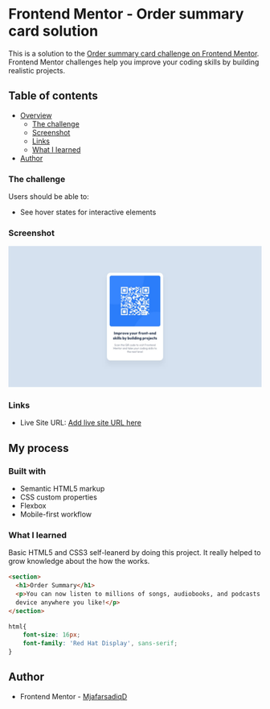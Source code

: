 # Frontend Mentor - Order summary card solution

This is a solution to the [Order summary card challenge on Frontend Mentor](https://www.frontendmentor.io/challenges/order-summary-component-QlPmajDUj). Frontend Mentor challenges help you improve your coding skills by building realistic projects. 

## Table of contents

- [Overview](#overview)
  - [The challenge](#the-challenge)
  - [Screenshot](#screenshot)
  - [Links](#links)
  - [What I learned](#what-i-learned)
- [Author](#MjafarsadiqD)

### The challenge

Users should be able to:

- See hover states for interactive elements

### Screenshot

![screenshot](./design/desktop-design.jpg)

### Links
- Live Site URL: [Add live site URL here](https://ashraful-fuqha.github.io/qr-code-comopnent-main/)

## My process

### Built with

- Semantic HTML5 markup
- CSS custom properties
- Flexbox
- Mobile-first workflow

### What I learned

Basic HTML5 and CSS3 self-leanerd by doing this project. It really helped to grow knowledge about the how the works.

```html
<section>
  <h1>Order Summary</h1>
  <p>You can now listen to millions of songs, audiobooks, and podcasts on any 
  device anywhere you like!</p>
</section>
```
```css
html{
    font-size: 16px;
    font-family: 'Red Hat Display', sans-serif;
}
```

## Author
- Frontend Mentor - [MjafarsadiqD](https://www.frontendmentor.io/profile/Ashraful-Fuqha)